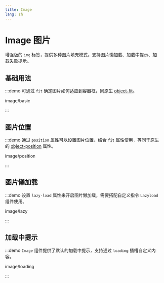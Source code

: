 ```yaml
---
title: Image
lang: zh
---
```


# Image 图片

增强版的 `img` 标签，提供多种图片填充模式，支持图片懒加载、加载中提示、加载失败提示。

## 基础用法

:::demo 可通过 `fit` 确定图片如何适应到容器框，同原生 [object-fit](https://developer.mozilla.org/en-US/docs/Web/CSS/object-fit)。

image/basic

:::

## 图片位置

:::demo 通过 `position` 属性可以设置图片位置，结合 `fit` 属性使用，等同于原生的 [object-position](https://developer.mozilla.org/zh-CN/docs/Web/CSS/object-position) 属性。

image/position

:::

## 图片懒加载

:::demo 设置 `lazy-load` 属性来开启图片懒加载，需要搭配自定义指令 `Lazyload` 组件使用。

image/lazy

:::

## 加载中提示

:::demo `Image` 组件提供了默认的加载中提示，支持通过 `loading` 插槽自定义内容。

image/loading

:::
